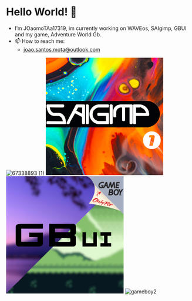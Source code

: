 # Hello World! 👋
- I’m JOaomoTAa17319, im currently working on WAVEos, SAIgimp, GBUI and my game, Adventure World Gb.
- 📫 How to reach me: 
    - joao.santos.mota@outlook.com

![67338893 (1)](https://user-images.githubusercontent.com/67338893/147881282-fd388312-67ea-432c-9bdf-3933ff0e3341.png) ![Alt text](https://github.com/JOaomoTAa17319/JOaomoTAa17319/blob/main/saigimp1.png) ![Alt text](https://github.com/JOaomoTAa17319/JOaomoTAa17319/blob/main/gameboy.png) ![gameboy2](https://user-images.githubusercontent.com/67338893/147877420-fc04c548-42c3-48a9-8ae3-b0db56a87a2c.png)

